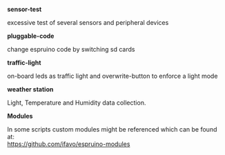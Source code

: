 **sensor-test**

excessive test of several sensors and peripheral devices


**pluggable-code**

change espruino code by switching sd cards


**traffic-light**

on-board leds as traffic light and overwrite-button to enforce a light mode


**weather station**

Light, Temperature and Humidity data collection.

**Modules**

In some scripts custom modules might be referenced which can be found at:  
https://github.com/ifavo/espruino-modules